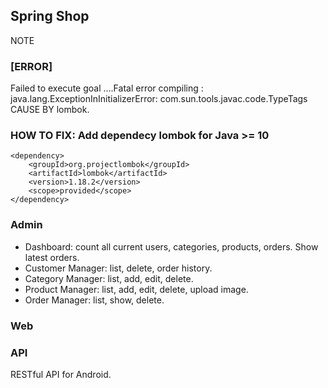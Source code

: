 ## Spring Shop
NOTE
### [ERROR] 
Failed to execute goal ....Fatal error compiling : java.lang.ExceptionInInitializerError: com.sun.tools.javac.code.TypeTags 
CAUSE BY lombok.
### HOW TO FIX: Add dependecy lombok for Java >= 10

    <dependency>
        <groupId>org.projectlombok</groupId>
        <artifactId>lombok</artifactId>
        <version>1.18.2</version>
        <scope>provided</scope>
    </dependency>




### Admin

- Dashboard: count all current users, categories, products, orders. Show latest orders.
- Customer Manager: list, delete, order history.
- Category Manager: list, add, edit, delete.
- Product Manager: list, add, edit, delete, upload image.
- Order Manager: list, show, delete. 

### Web

### API
RESTful API for Android.
